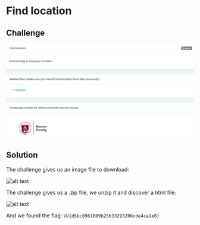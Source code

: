 # Find location

## Challenge

![alt text](images/find-location-subject.jpg)

## Solution

The challenge gives us an image file to download:

![alt text](images/find-location-location.jpg)

The challenge gives us a .zip file, we unzip it and discover a html file:

![alt text](images/find-location-metadata.jpg)

And we found the flag: `VU{d5bc0961009b25633293206cde4ca1e0}`
